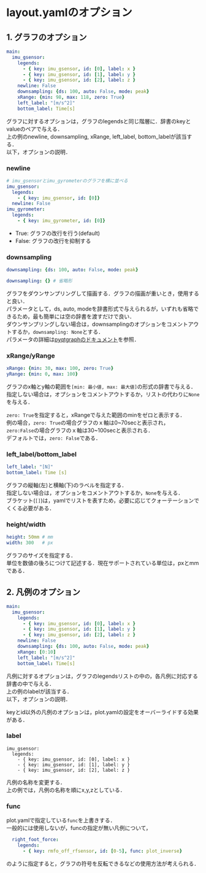 # layout.yamlのオプション
## 1. グラフのオプション
```yaml
main:
  imu_gsensor:
    legends:
      - { key: imu_gsensor, id: [0], label: x }
      - { key: imu_gsensor, id: [1], label: y }
      - { key: imu_gsensor, id: [2], label: z }
    newline: False
    downsampling: {ds: 100, auto: False, mode: peak}
    xRange: {min: 98, max: 118, zero: True}
    left_label: "[m/s^2]"
    bottom_label: Time[s]
```
グラフに対するオプションは，グラフのlegendsと同じ階層に．辞書のkeyとvalueのペアで与える．  
上の例のnewline, downsampling, xRange, left_label, bottom_labelが該当する．  
以下，オプションの説明．

### newline
```yaml
# imu_gsensorとimu_gyrometerのグラフを横に並べる
imu_gsensor:
  legends:
    - { key: imu_gsensor, id: [0]}
  newline: False
imu_gyrometer:
  legends:
    - { key: imu_gyrometer, id: [0]}
```
- True: グラフの改行を行う(default)
- False: グラフの改行を抑制する

### downsampling
```yaml
downsampling: {ds: 100, auto: False, mode: peak}
```
```yaml
downsampling: {} # 省略形
```
グラフをダウンサンプリングして描画する．グラフの描画が重いとき，使用すると良い．  
パラメータとして，ds, auto, modeを辞書形式で与えられるが，いずれも省略できるため，最も簡単には空の辞書を渡すだけで良い．  
ダウンサンプリングしない場合は，downsamplingのオプションをコメントアウトするか，```downsampling: None```とする．  
パラメータの詳細は[pyqtgraphのドキュメント](http://www.pyqtgraph.org/documentation/graphicsItems/plotdataitem.html)を参照．

### xRange/yRange
```yaml
xRange: {min: 30, max: 100, zero: True}
yRange: {min: 0, max: 100}
```
グラフのx軸とy軸の範囲を`[min: 最小値, max: 最大値]`の形式の辞書で与える．  
指定しない場合は，オプションをコメントアウトするか，リストの代わりに```None```を与える．  

`zero: True`を指定すると，xRangeで与えた範囲のminをゼロと表示する．  
例の場合，`zero: True`の場合グラフのｘ軸は0~70secと表示され，  
`zero:False`の場合グラフのｘ軸は30~100secと表示される．  
デフォルトでは，`zero: False`である．

### left_label/bottom_label
```yaml
left_label: "[N]"
bottom_label: Time [s]
```
グラフの縦軸(左)と横軸(下)のラベルを指定する．  
指定しない場合は，オプションをコメントアウトするか，```None```を与える．  
ブラケット(`[]`)は，yamlでリストを表すため，必要に応じてクォーテーションでくくる必要がある．

###  height/width
```yaml
height: 50mm # mm
width: 300   # px
```
グラフのサイズを指定する．  
単位を数値の後ろにつけて記述する．現在サポートされている単位は，pxとmmである．

## 2. 凡例のオプション
```yaml
main:
  imu_gsensor:
    legends:
      - { key: imu_gsensor, id: [0], label: x }
      - { key: imu_gsensor, id: [1], label: y }
      - { key: imu_gsensor, id: [2], label: z }
    newline: False
    downsampling: {ds: 100, auto: False, mode: peak}
    xRange: [0:10]
    left_label: "[m/s^2]"
    bottom_label: Time[s]
```
凡例に対するオプションは，グラフのlegendsリストの中の，各凡例に対応する辞書の中で与える．  
上の例のlabelが該当する．  
以下，オプションの説明．

keyとid以外の凡例のオプションは，plot.yamlの設定をオーバーライドする効果がある．  

### label
```
imu_gsensor:
  legends:
    - { key: imu_gsensor, id: [0], label: x }
    - { key: imu_gsensor, id: [1], label: y }
    - { key: imu_gsensor, id: [2], label: z }
```
凡例の名称を変更する．  
上の例では，凡例の名称を順にx,y,zとしている．

### func
plot.yamlで指定している`func`を上書きする．  
一般的には使用しないが，funcの指定が無い凡例について，  
```yaml
  right_foot_force:
    legends:
      - { key: rmfo_off_rfsensor, id: [0-5], func: plot_inverse}
```
のように指定すると，グラフの符号を反転できるなどの使用方法が考えられる．
